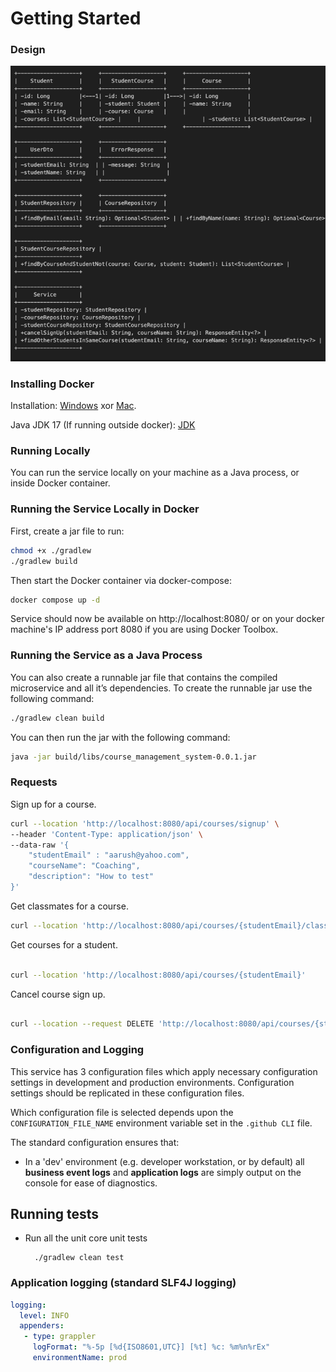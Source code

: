 # Getting Started

### Design


![img.png](img.png)

### Installing Docker

Installation: [Windows](https://docs.docker.com/docker-for-windows/) xor [Mac](https://docs.docker.com/docker-for-mac/).

Java JDK 17 (If running outside docker): [JDK](https://docs.aws.amazon.com/corretto/latest/corretto-17-ug/downloads-list.html)

### Running Locally

You can run the service locally on your machine as a Java process, or inside Docker container.

### Running the Service Locally in Docker

First, create a jar file to run:

```bash
chmod +x ./gradlew
./gradlew build
```

Then start the Docker container via docker-compose:

```bash
docker compose up -d
```


Service should now be available on http://localhost:8080/ or on your docker machine's IP address port 8080 if you are using Docker Toolbox.

### Running the Service as a Java Process

You can also create a runnable jar file that contains the compiled microservice and all it’s dependencies. To create the runnable jar use the following command:

```bash
./gradlew clean build
```

You can then run the jar with the following command:

```bash
java -jar build/libs/course_management_system-0.0.1.jar

```

### Requests

Sign up for a course.
```bash
curl --location 'http://localhost:8080/api/courses/signup' \
--header 'Content-Type: application/json' \
--data-raw '{
    "studentEmail" : "aarush@yahoo.com",
    "courseName": "Coaching",
    "description": "How to test"
}'

```

Get classmates for a course.
```bash
curl --location 'http://localhost:8080/api/courses/{studentEmail}/classmates/{courseName}'

```

Get courses for a student.
```bash

curl --location 'http://localhost:8080/api/courses/{studentEmail}'

```

Cancel course sign up.
```bash

curl --location --request DELETE 'http://localhost:8080/api/courses/{studentEmail}/cancel/{courseName

```

### Configuration and Logging

This service has 3 configuration files which apply necessary configuration settings in development and production environments. Configuration settings should be replicated in these configuration files.

Which configuration file is selected depends upon the `CONFIGURATION_FILE_NAME` environment variable set in the `.github CLI` file.

The standard configuration ensures that:

* In a 'dev' environment (e.g. developer workstation, or by default) all **business event logs** and **application logs** are simply output on the console for ease of diagnostics.

## Running tests
* Run all the unit core unit tests

        ./gradlew clean test


### Application logging (standard SLF4J logging)

```yaml
logging:
  level: INFO
  appenders:
   - type: grappler
     logFormat: "%-5p [%d{ISO8601,UTC}] [%t] %c: %m%n%rEx"
     environmentName: prod
